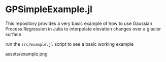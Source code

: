 # GPSimpleExample.jl

This repository provides a very basic example of how to use Gaussian Process Regression in Julia to interpolate elevation changes over a glacier surface

run the `src/example.jl` script to see a basic working example

assets/example.png